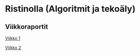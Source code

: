 # Ristinolla (Algoritmit ja tekoäly)

## Viikkoraportit
[Viikko 1](https://github.com/sonjasil/ristinolla/blob/main/Dokumentaatio/viikkoraportit/viikko1.md)

[Viikko 2](https://github.com/sonjasil/ristinolla/blob/main/dokumentaatio/viikkoraportit/viikko2.md)
